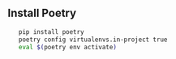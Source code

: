 ## Install Poetry

```bash
   pip install poetry
   poetry config virtualenvs.in-project true
   eval $(poetry env activate)

